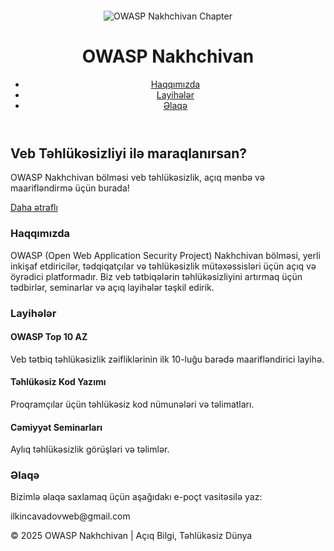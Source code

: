 
<html lang="az">
<head>

<div style="text-align: center; margin-top: 20px;">
  <img src="img src="https://i.ibb.co/T9L5yMG/Chat-GPT-Image-Apr-23-2025-10-32-26-AM.png" alt="OWASP Nakhchivan Chapter" style="max-width: 100%; height: auto;">
</div>
  <meta charset="UTF-8" />
  <meta name="viewport" content="width=device-width, initial-scale=1.0" />
  <link href="https://cdn.jsdelivr.net/npm/tailwindcss@2.2.19/dist/tailwind.min.css" rel="stylesheet">
</head>
<body class="bg-gray-100 text-gray-900 font-sans">
  <header class="bg-blue-800 text-white p-6 shadow-md">
    <div class="container mx-auto flex justify-between items-center">
      <h1 class="text-3xl font-bold">OWASP Nakhchivan</h1>
      <nav>
        <ul class="flex space-x-4">
          <li><a href="#about" class="hover:underline">Haqqımızda</a></li>
          <li><a href="#projects" class="hover:underline">Layihələr</a></li>
          <li><a href="#contact" class="hover:underline">Əlaqə</a></li>
        </ul>
      </nav>
    </div>
  </header>

  <section class="text-center py-20 bg-white">
    <div class="container mx-auto px-4">
      <h2 class="text-4xl font-bold mb-4">Veb Təhlükəsizliyi ilə maraqlanırsan?</h2>
      <p class="text-xl text-gray-700 mb-6">OWASP Nakhchivan bölməsi veb təhlükəsizlik, açıq mənbə və maarifləndirmə üçün burada!</p>
      <a href="#about" class="bg-blue-600 hover:bg-blue-700 text-white font-semibold px-6 py-3 rounded-xl shadow-lg">Daha ətraflı</a>
    </div>
  </section>

  <section id="about" class="py-20 bg-gray-100">
    <div class="container mx-auto px-4">
      <h3 class="text-3xl font-bold mb-6 text-center">Haqqımızda</h3>
      <p class="text-lg text-gray-700 leading-relaxed text-center max-w-3xl mx-auto">
        OWASP (Open Web Application Security Project) Nakhchivan bölməsi, yerli inkişaf etdiricilər, tədqiqatçılar və təhlükəsizlik mütəxəssisləri üçün açıq və öyrədici platformadır.
        Biz veb tətbiqələrin təhlükəsizliyini artırmaq üçün tədbirlər, seminarlar və açıq layihələr təşkil edirik.
      </p>
    </div>
  </section>

  <section id="projects" class="py-20 bg-white">
    <div class="container mx-auto px-4">
      <h3 class="text-3xl font-bold mb-6 text-center">Layihələr</h3>
      <div class="grid grid-cols-1 md:grid-cols-2 lg:grid-cols-3 gap-6">
        <div class="bg-gray-50 p-6 rounded-lg shadow-md">
          <h4 class="text-xl font-semibold mb-2">OWASP Top 10 AZ</h4>
          <p class="text-gray-700">Veb tətbiq təhlükəsizlik zəifliklərinin ilk 10-luğu barədə maarifləndirici layihə.</p>
        </div>
        <div class="bg-gray-50 p-6 rounded-lg shadow-md">
          <h4 class="text-xl font-semibold mb-2">Təhlükəsiz Kod Yazımı</h4>
          <p class="text-gray-700">Proqramçılar üçün təhlükəsiz kod nümunələri və təlimatları.</p>
        </div>
        <div class="bg-gray-50 p-6 rounded-lg shadow-md">
          <h4 class="text-xl font-semibold mb-2">Cəmiyyət Seminarları</h4>
          <p class="text-gray-700">Aylıq təhlükəsizlik görüşləri və təlimlər.</p>
        </div>
      </div>
    </div>
  </section>

  <section id="contact" class="py-20 bg-blue-800 text-white">
    <div class="container mx-auto px-4 text-center">
      <h3 class="text-3xl font-bold mb-6">Əlaqə</h3>
      <p class="mb-4">Bizimlə əlaqə saxlamaq üçün aşağıdakı e-poçt vasitəsilə yaz:</p>
      <p class="font-semibold text-lg">ilkincavadovweb@gmail.com</p>
    </div>
  </section>

  <footer class="bg-gray-900 text-white text-center py-4">
    <p>© 2025 OWASP Nakhchivan | Açıq Bilgi, Təhlükəsiz Dünya</p>
  </footer>
</body>
</html>
